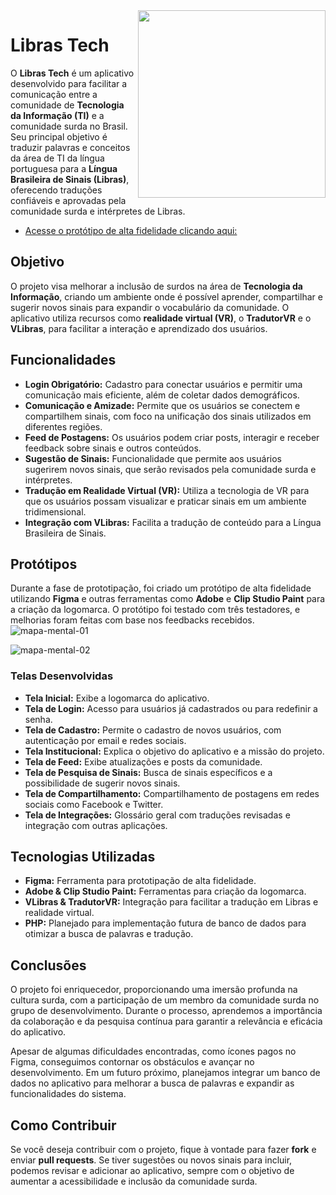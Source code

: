 <img src="https://github.com/user-attachments/assets/92fa1895-aa5f-498a-aad0-2cc98cdbc317" align="right" width="300">

# Libras Tech

O **Libras Tech** é um aplicativo desenvolvido para facilitar a comunicação entre a comunidade de **Tecnologia da Informação (TI)** e a comunidade surda no Brasil. Seu principal objetivo é traduzir palavras e conceitos da área de TI da língua portuguesa para a **Língua Brasileira de Sinais (Libras)**, oferecendo traduções confiáveis e aprovadas pela comunidade surda e intérpretes de Libras.

* [Acesse o protótipo de alta fidelidade clicando aqui:](https://www.figma.com/proto/Dt6TWLadXaVuDS1oqDZ6FC/Prot%C3%B3tipo-de-Alta-Fidelidade-(Community)?node-id=5-17&p=f&t=dVsYOkdzuUzsAgj1-1&scaling=scale-down&content-scaling=fixed&page-id=0%3A1)

## Objetivo

O projeto visa melhorar a inclusão de surdos na área de **Tecnologia da Informação**, criando um ambiente onde é possível aprender, compartilhar e sugerir novos sinais para expandir o vocabulário da comunidade. O aplicativo utiliza recursos como **realidade virtual (VR)**, o **TradutorVR** e o **VLibras**, para facilitar a interação e aprendizado dos usuários.

## Funcionalidades

- **Login Obrigatório:** Cadastro para conectar usuários e permitir uma comunicação mais eficiente, além de coletar dados demográficos.
- **Comunicação e Amizade:** Permite que os usuários se conectem e compartilhem sinais, com foco na unificação dos sinais utilizados em diferentes regiões.
- **Feed de Postagens:** Os usuários podem criar posts, interagir e receber feedback sobre sinais e outros conteúdos.
- **Sugestão de Sinais:** Funcionalidade que permite aos usuários sugerirem novos sinais, que serão revisados pela comunidade surda e intérpretes.
- **Tradução em Realidade Virtual (VR):** Utiliza a tecnologia de VR para que os usuários possam visualizar e praticar sinais em um ambiente tridimensional.
- **Integração com VLibras:** Facilita a tradução de conteúdo para a Língua Brasileira de Sinais.

## Protótipos

Durante a fase de prototipação, foi criado um protótipo de alta fidelidade utilizando **Figma** e outras ferramentas como **Adobe** e **Clip Studio Paint** para a criação da logomarca.
O protótipo foi testado com três testadores, e melhorias foram feitas com base nos feedbacks recebidos.
![mapa-mental-01](https://github.com/user-attachments/assets/95b813d0-f5a2-48fe-b563-27bddde9ea87)

![mapa-mental-02](https://github.com/user-attachments/assets/c0f67856-2660-4248-946f-39bb84115381)



### Telas Desenvolvidas

- **Tela Inicial:** Exibe a logomarca do aplicativo.
- **Tela de Login:** Acesso para usuários já cadastrados ou para redefinir a senha.
- **Tela de Cadastro:** Permite o cadastro de novos usuários, com autenticação por email e redes sociais.
- **Tela Institucional:** Explica o objetivo do aplicativo e a missão do projeto.
- **Tela de Feed:** Exibe atualizações e posts da comunidade.
- **Tela de Pesquisa de Sinais:** Busca de sinais específicos e a possibilidade de sugerir novos sinais.
- **Tela de Compartilhamento:** Compartilhamento de postagens em redes sociais como Facebook e Twitter.
- **Tela de Integrações:** Glossário geral com traduções revisadas e integração com outras aplicações.

## Tecnologias Utilizadas

- **Figma:** Ferramenta para prototipação de alta fidelidade.
- **Adobe & Clip Studio Paint:** Ferramentas para criação da logomarca.
- **VLibras & TradutorVR:** Integração para facilitar a tradução em Libras e realidade virtual.
- **PHP:** Planejado para implementação futura de banco de dados para otimizar a busca de palavras e tradução.

## Conclusões

O projeto foi enriquecedor, proporcionando uma imersão profunda na cultura surda, com a participação de um membro da comunidade surda no grupo de desenvolvimento. Durante o processo, aprendemos a importância da colaboração e da pesquisa contínua para garantir a relevância e eficácia do aplicativo.

Apesar de algumas dificuldades encontradas, como ícones pagos no Figma, conseguimos contornar os obstáculos e avançar no desenvolvimento. Em um futuro próximo, planejamos integrar um banco de dados no aplicativo para melhorar a busca de palavras e expandir as funcionalidades do sistema.

## Como Contribuir

Se você deseja contribuir com o projeto, fique à vontade para fazer **fork** e enviar **pull requests**. Se tiver sugestões ou novos sinais para incluir, podemos revisar e adicionar ao aplicativo, sempre com o objetivo de aumentar a acessibilidade e inclusão da comunidade surda.
